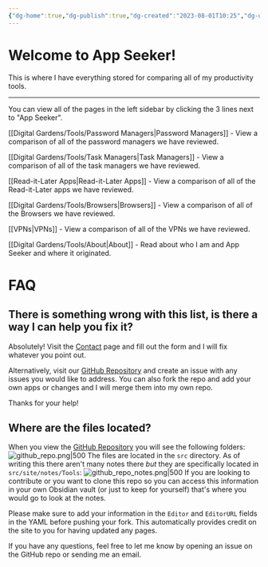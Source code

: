```yaml
---
{"dg-home":true,"dg-publish":true,"dg-created":"2023-08-01T10:25","dg-updated":"2023-08-11T07:43","title":null,"dg-path":"Welcome Home.md","dg-pinned":true,"permalink":"/welcome-home/","pinned":true,"tags":["gardenEntry"],"dgPassFrontmatter":true,"created":"2023-08-01T10:25","updated":"2023-08-11T07:43"}
---
```


# Welcome to App Seeker!
This is where I have everything stored for comparing all of my productivity tools.

---
You can view all of the pages in the left sidebar by clicking the 3 lines next to "App Seeker".

[[Digital Gardens/Tools/Password Managers\|Password Managers]] - View a comparison of all of the password managers we have reviewed. 

[[Digital Gardens/Tools/Task Managers\|Task Managers]] - View a comparison of all of the task managers we have reviewed.

[[Read-it-Later Apps\|Read-it-Later Apps]] - View a comparison of all of the Read-it-Later apps we have reviewed.

[[Digital Gardens/Tools/Browsers\|Browsers]] - View a comparison of all of the Browsers we have reviewed.

[[VPNs\|VPNs]] - View a comparison of all of the VPNs we have reviewed.

[[Digital Gardens/Tools/About\|About]] - Read about who I am and App Seeker and where it originated.

# FAQ
## There is something wrong with this list, is there a way I can help you fix it?
Absolutely! Visit the [Contact](https://forms.fillout.com/t/qMsPWCewKVus) page and fill out the form and I will fix whatever you point out. 

Alternatively, visit our [GitHub Repository](https://github.com/DudeThatsErin/App-Seeker) and create an issue with any issues you would like to address. You can also fork the repo and add your own apps or changes and I will merge them into my own repo.

Thanks for your help!
## Where are the files located?
When you view the [GitHub Repository](https://github.com/DudeThatsErin/App-Seeker) you will see the following folders:
![github_repo.png|500](/img/user/Digital%20Gardens/Tools/images/github_repo.png)
The files are located in the `src` directory. As of writing this there aren't many notes there *but* they are specifically located in `src/site/notes/Tools`:
![github_repo_notes.png|500](/img/user/Digital%20Gardens/Tools/images/github_repo_notes.png)
If you are looking to contribute or you want to clone this repo so you can access this information in your own Obsidian vault (or just to keep for yourself) that's where you would go to look at the notes.

Please make sure to add your information in the `Editor` and `EditorURL` fields in the YAML before pushing your fork. This automatically provides credit on the site to you for having updated any pages.

If you have any questions, feel free to let me know by opening an issue on the GitHub repo or sending me an email.